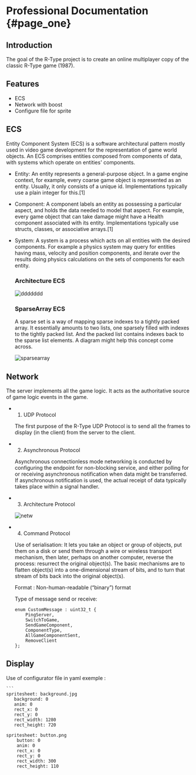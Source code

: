 # Professional Documentation {#page_one}

## Introduction

The goal of the R-Type project is to create an online multiplayer copy of the classic R-Type game (1987).


## Features

- ECS
- Network with boost
- Configure file for sprite


## ECS

Entity Component System (ECS) is a software architectural pattern mostly used in video game development for the representation of game world objects. An ECS comprises entities composed from components of data, with systems which operate on entities' components.

- Entity: An entity represents a general-purpose object. In a game engine context, for example, every coarse game object is represented as an entity. Usually, it only consists of a unique id. Implementations typically use a plain integer for this.[1]

- Component: A component labels an entity as possessing a particular aspect, and holds the data needed to model that aspect. For example, every game object that can take damage might have a Health component associated with its entity. Implementations typically use structs, classes, or associative arrays.[1]

- System: A system is a process which acts on all entities with the desired components. For example a physics system may query for entities having mass, velocity and position components, and iterate over the results doing physics calculations on the sets of components for each entity.

    ### Architecture ECS

    ![ddddddd](https://user-images.githubusercontent.com/72009611/196061182-257c90ae-e8c9-4b25-94d4-ca4a653342c2.png)
    
    ### SparseArray ECS
    
    A sparse set is a way of mapping sparse indexes to a tightly packed array. It essentially amounts to two lists, one sparsely filled with indexes to the     tightly packed list. And the packed list contains indexes back to the sparse list elements. A diagram might help this concept come across.
    
    ![sparsearray](https://user-images.githubusercontent.com/72009611/196367562-4c41aaa7-d2de-46e6-a514-d65cfc014ea4.png)
    


## Network

The server implements all the game logic. It acts as the authoritative source of game logic events in the
game.

-  1. UDP Protocol

    The first purpose of the R-Type UDP Protocol is to send all the frames to display (in the client) from the server to the client.

-  2. Asynchronous Protocol

    Asynchronous connectionless mode networking is conducted by configuring the endpoint for non-blocking service, and either polling for or receiving asynchronous notification when data might be transferred. If asynchronous notification is used, the actual receipt of data typically takes place within a signal handler.

- 3. Architecture Protocol
    
    ![netw](https://user-images.githubusercontent.com/72009611/196368292-df6a206d-1499-40ea-b447-62faeb331f53.png)
    
- 4. Command Protocol

    Use of serialisation: It lets you take an object or group of objects, put them on a disk or send them through a wire or wireless transport mechanism, then later, perhaps on another computer, reverse the process: resurrect the original object(s). The basic mechanisms are to flatten object(s) into a one-dimensional stream of bits, and to turn that stream of bits back into the original object(s).

    Format : Non-human-readable (“binary”) format

    Type of message send or receive:
    ```
    enum CustomMessage : uint32_t { 
        PingServer, 
        SwitchToGame, 
        SendGameComponent, 
        ComponentType, 
        AllGameComponentSent, 
        RemoveClient 
    };
    ```

## Display

Use of configurator file in yaml exemple : 

    ```
    spritesheet: background.jpg
       background: 0
       anim: 0
       rect_x: 0
       rect_y: 0
       rect_width: 1280
       rect_height: 720 

    spritesheet: button.png
        button: 0
        anim: 0
        rect_x: 0
        rect_y: 0
        rect_width: 300
        rect_height: 110
   ```


